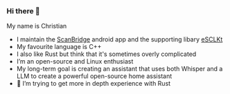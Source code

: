 ### Hi there 👋
My name is Christian
- I maintain the [ScanBridge](https://github.com/Chrisimx/ScanBridge) android app and the supporting libary [eSCLKt](https://github.com/Chrisimx/eSCLKt)
- My favourite language is C++
- I also like Rust but think that it's sometimes overly complicated
- I’m an open-source and Linux enthusiast
- My long-term goal is creating an assistant that uses both Whisper and a LLM to create a powerful open-source home assistant
- 🌱 I’m trying to get more in depth experience with Rust
<!--
**Chrisimx/Chrisimx** is a ✨ _special_ ✨ repository because its `README.md` (this file) appears on your GitHub profile.

Here are some ideas to get you started:

- 🔭 I’m currently working on ...
- 🌱 I’m currently learning ...
- 👯 I’m looking to collaborate on ...
- 🤔 I’m looking for help with ...
- 💬 Ask me about ...
- 📫 How to reach me: ...
- 😄 Pronouns: ...
- ⚡ Fun fact: ...
-->
